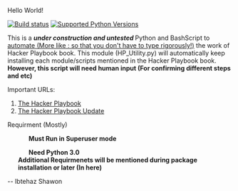 Hello World!

[![Build status](https://travis-ci.org/ibtehaz-shawon/Hacker-Playbook-Utility.svg?branch=master)](https://travis-ci.org/ibtehaz-shawon/Hacker-Playbook-Utility)
[![Supported Python Versions](https://img.shields.io/badge/Python-3.4%2C%203.5%2C%203.6-brightgreen.svg)](https://img.shields.io/badge/Python-3.4%2C%203.5%2C%203.6-brightgreen.svg)


This is a <b><i>under construction and untested </b></i> Python and BashScript to <u>automate (More like : so that you don't have to type rigorously!)</u> the work of Hacker Playbook book. This module (HP_Utility.py) will automatically keep installing each module/scripts mentioned in the Hacker Playbook book. <b>However, this script will need human input (For confirming different steps and etc) </b>

Important URLs:
<ol>
<li> <a href= "www.thehackerplaybook.com/dashboard"> The Hacker Playbook </a>
</li>
<li>
 <a href= "www.thehackerplaybook.com/updates"> The Hacker Playbook Update</a>
</li>

</ol>

Requirment (Mostly)
<ol>
<ul><b>Must Run in Superuser mode</b> </ul>
<ul> <b>Need Python 3.0 </b> </ul>
<b> Additional Requirmenets will be mentioned during package installation or later (In here) </b>
</ol>


-- Ibtehaz Shawon